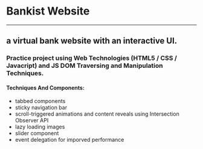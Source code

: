 # Bankist Website 
***
## a virtual bank website with an interactive UI.

### Practice project using Web Technologies (HTML5 / CSS / Javacript) and JS DOM Traversing and Manipulation Techniques.

#### Techniques And Components:
- tabbed components
- sticky navigation bar
- scroll-triggered animations and content reveals using Intersection Observer API
- lazy loading images
- slider component
- event delegation for imporved performance
